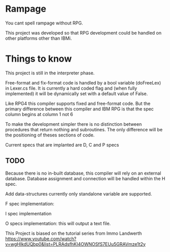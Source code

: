 # Rampage
You cant spell rampage without RPG.

This project was developed so that RPG development could be handled on other platforms other than IBMi. 

# Things to know
This project is still in the interpreter phase.

Free-format and fix-format code is handled by a bool variable (doFreeLex) in Lexer.cs file. It is currently a hard coded flag and (when fully implemented) it will be dynamically set with a default value of False.

Like RPG4 this compiler supports fixed and free-format code. But the primary difference between this compiler and IBM RPG is that the spec column begins at column 1 not 6

To make the development simpler there is no distinction between procedures that return nothing and subroutines. The only difference will be the positioning of theses sections of code.

Current specs that are implanted are D, C and P specs

## TODO
Because there is no in-built database, this compiler will rely on an external database. Database assignment and connection will be handled within the H spec.

Add data-structures currently only standalone variable are supported.

F spec implementation:

I spec implementation

O specs implementation: this will output a text file.


This Project is biased on the tutorial series from Immo Landwerth
https://www.youtube.com/watch?v=wgHIkdUQbp0&list=PLRAdsfhKI4OWNOSfS7EUu5GRAVmze1t2y
